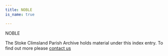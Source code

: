 ```yaml
---
title: NOBLE
is_name: true

---
```


NOBLE


The Stoke Climsland Parish Archive holds material under this index entry. To find out more please [contact us](/contact/)
